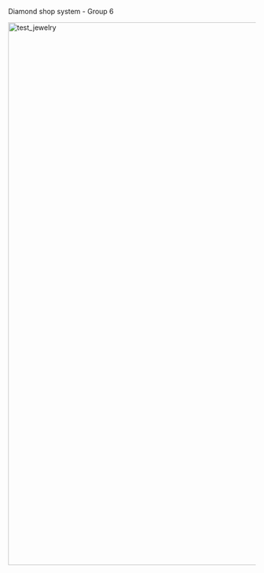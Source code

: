 Diamond shop system - Group 6

<img width="1105" alt="test_jewelry" src="https://github.com/DKhoa-fpt/Diamond-Shop-System-SWP391-SE1840-Group6/assets/169289879/5b3bd73f-4136-479c-9432-e1b7b5235f79">
